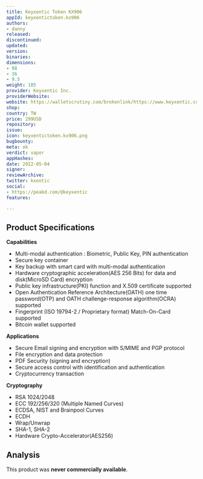 ```yaml
---
title: Keyxentic Token KX906
appId: keyxentictoken.kx906
authors:
- danny
released: 
discontinued: 
updated: 
version: 
binaries: 
dimensions:
- 98
- 36
- 9.5
weight: 105
provider: Keyxentic Inc.
providerWebsite: 
website: https://walletscrutiny.com/brokenlink/https://www.keyxentic.com/kx906
shop: 
country: TW
price: 299USD
repository: 
issue: 
icon: keyxentictoken.kx906.png
bugbounty: 
meta: ok
verdict: vapor
appHashes: 
date: 2022-05-04
signer: 
reviewArchive: 
twitter: kxentic
social:
- https://peakd.com/@keyxentic
features: 

---
```


## Product Specifications 

**Capabilities**
>
- Multi-modal authentication : Biometric, Public Key, PIN authentication
- Secure key container
- Key backup with smart card with multi-modal authentication
- Hardware cryptographic acceleration(AES 256 Bits) for data and disk(MicroSD Card) encryption
- Public key infrastructure(PKI) function and X.509 certificate supported
- Open Authentication Reference Architecture(OATH) one time password(OTP) and OATH challenge-response algorithm(OCRA) supported
- Fingerprint (ISO 19794-2 / Proprietary format) Match-On-Card supported
- Bitcoin wallet supported
>

**Applications**

>
- Secure Email signing and encryption with S/MIME and PGP protocol
- File encryption and data protection
- PDF Security (signing and encryption)
- Secure access control with identification and authentication
- Cryptocurrency transaction

**Cryptography**
>
- RSA 1024/2048
- ECC 192/256/320 (Multiple Named Curves)
- ECDSA, NIST and Brainpool Curves
- ECDH
- Wrap/Unwrap
- SHA-1, SHA-2
- Hardware Crypto-Accelerator(AES256)

## Analysis 

This product was **never commercially available**.
